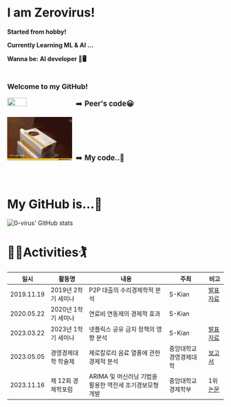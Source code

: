 # I am Zerovirus!

**Started from hobby!**

**Currently Learning ML & AI ...**

**Wanna be: AI developer 🤖🖥️**
<br/>
<br/>
### Welcome to my GitHub!

<img src='./images/tank.gif' width='30%' height='30%'> <span style='font-size: 1.2em'>&nbsp;➡️ **Peer's code😀**</span>

<img src='./images/cat.gif' width='30%' height='30%'> <span style='font-size: 1.2em'>&nbsp;➡️ **My code..🤣**</span>
<br/><br/><br/>
# My GitHub is...🤔
![0-virus' GitHub stats](https://github-readme-stats.vercel.app/api?username=0-virus&show_icons=true&theme=dracula)

# 🏌️‍♂️Activities🏌️‍
|일시|활동명|내용|주최|비고|
|:---:|------|----|---|----|
|2019.11.19|2019년 2학기 세미나|P2P 대출의 수리경제학적 분석|S-Kian|[발표자료](<./files/2019 2학기 스키안 세미나 ppt.pptx>)|
|2020.05.22|2020년 1학기 세미나|연료비 연동제의 경제적 효과|S-Kian|
|2023.03.22|2023년 1학기 세미나|넷플릭스 공유 금지 정책의 영향 분석|S-Kian|[발표자료](<./files/2023 2학기 스키안 세미나 ppt.pptx>)|
|2023.05.05|경영경제대학 학술제|제로칼로리 음료 열풍에 관한 경제적 분석|중앙대학교 경영경제대학|[보고서](<./files/2023 경영경제대학 학술제 보고서 - 그저 빛날 조.pdf>)|
|2023.11.16|제 12회 경제학포럼|ARIMA 및 머신러닝 기법을 활용한 역전세 조기경보모형 개발|중앙대학교 경제학부|1위<br/>[논문](<./files/2023 스키안 포럼 논문.pdf>)|

